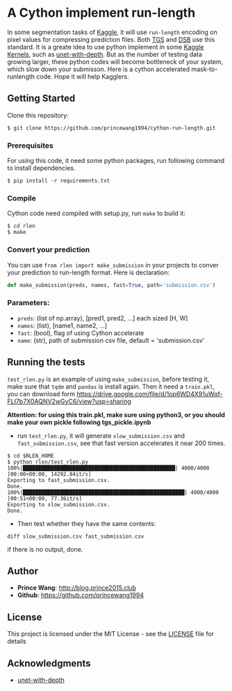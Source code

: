 # A Cython implement run-length

In some segmentation tasks of [Kaggle](https://www.kaggle.com/), it will use `run-length` encoding on pixel values for compressing prediction files. Both [TGS](https://www.kaggle.com/c/tgs-salt-identification-challenge) and [DSB](https://www.kaggle.com/c/data-science-bowl-2018#evaluation) use this standard.  It is a greate idea to use  python implement in some [Kaggle Kernels](https://www.kaggle.com/c/tgs-salt-identification-challenge/kernels), such as [unet-with-depth](https://www.kaggle.com/bguberfain/unet-with-depth). But as the number of testing data growing larger, these python codes will become bottleneck of your system, which slow down your submisson. Here is a cython accelerated mask-to-runlength code. Hope it will help Kagglers.

## Getting Started

Clone this repository:

```shell
$ git clone https://github.com/princewang1994/cython-run-length.git
```

### Prerequisites

For using this code, it need some python packages, run following command to install dependencies. 

```shell
$ pip install -r requirements.txt
```

### Compile

Cython code need compiled with setup.py, run `make` to build it:

```shell
$ cd rlen
$ make
```

### Convert your prediction

You can use `from rlen import make_submission` in your projects to conver your prediction to run-length format. Here is declaration:

```python
def make_submission(preds, names, fast=True, path='submission.csv')
```

### Parameters: 

- `preds`: (list of np.array), [pred1, pred2, ...] each sized [H, W]
- `names`: (list), [name1, name2, ...]
- `fast`: (bool), flag of using Cython accelerate
- `name`: (str), path of submission csv file, default = 'submission.csv'


## Running the tests

`test_rlen.py` is an example of using `make_submission`, before testing it, make sure that `tqdm` and `pandas` is install again. Then it need a `train.pkl`, you can download form https://drive.google.com/file/d/1op6WD4X91uWqf-FLI7b7X0AQNV2wGyC6/view?usp=sharing

**Attention: for using this train.pkl, make sure using python3, or you should make your own pickle following tgs_pickle.ipynb** 

- run `test_rlen.py`, it will generate `slow_submission.csv` and `fast_submission.csv`, see that fast version accelerates it near 200 times.

``` shell
$ cd $RLEN_HOME
$ python rlen/test_rlen.py
100%|█████████████████████████████████████████████████| 4000/4000 [00:00<00:00, 14292.84it/s]
Exporting to fast_submission.csv.
Done.
100%|████████████████████████████████████████████████████| 4000/4000 [00:51<00:00, 77.36it/s]
Exporting to slow_submission.csv.
Done.
```

- Then test whether they have the same contents:

```shell
diff slow_submission.csv fast_submission.csv 
```

if there is no output, done.

## Author

* **Prince Wang**: http://blog.prince2015.club
* **Github**: https://github.com/princewang1994

## License

This project is licensed under the MIT License - see the [LICENSE](LICENSE) file for details

## Acknowledgments

* [unet-with-depth](https://www.kaggle.com/bguberfain/unet-with-depth)
